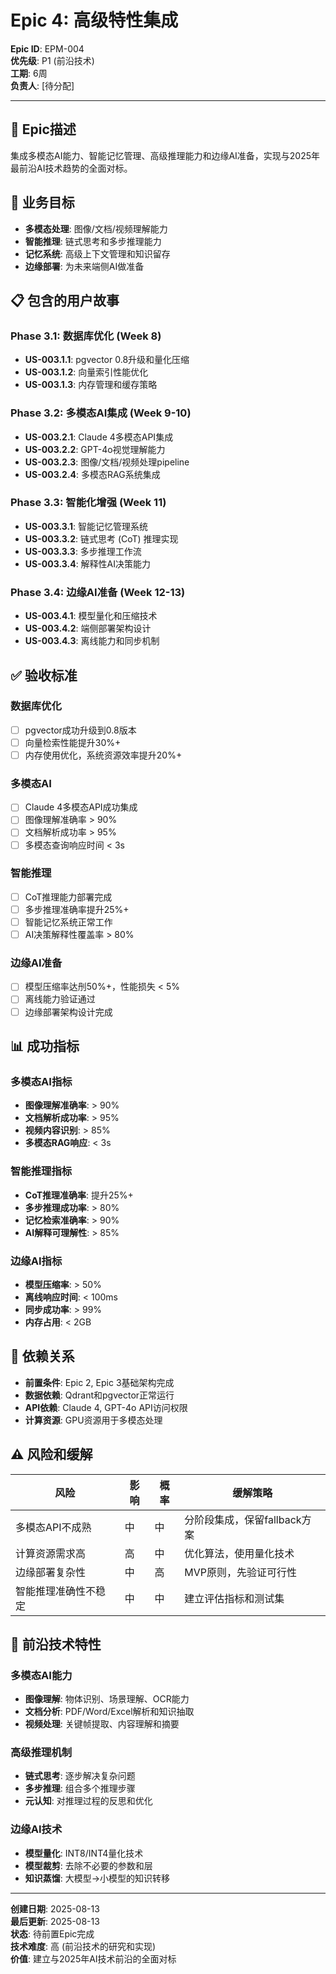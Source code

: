 # Epic 4: 高级特性集成

**Epic ID**: EPM-004  
**优先级**: P1 (前沿技术)  
**工期**: 6周  
**负责人**: [待分配]  

---

## 📝 Epic描述

集成多模态AI能力、智能记忆管理、高级推理能力和边缘AI准备，实现与2025年最前沿AI技术趋势的全面对标。

## 🎯 业务目标

- **多模态处理**: 图像/文档/视频理解能力
- **智能推理**: 链式思考和多步推理能力
- **记忆系统**: 高级上下文管理和知识留存
- **边缘部署**: 为未来端侧AI做准备

## 📋 包含的用户故事

### Phase 3.1: 数据库优化 (Week 8)
- **US-003.1.1**: pgvector 0.8升级和量化压缩
- **US-003.1.2**: 向量索引性能优化
- **US-003.1.3**: 内存管理和缓存策略

### Phase 3.2: 多模态AI集成 (Week 9-10)
- **US-003.2.1**: Claude 4多模态API集成
- **US-003.2.2**: GPT-4o视觉理解能力
- **US-003.2.3**: 图像/文档/视频处理pipeline
- **US-003.2.4**: 多模态RAG系统集成

### Phase 3.3: 智能化增强 (Week 11)
- **US-003.3.1**: 智能记忆管理系统
- **US-003.3.2**: 链式思考 (CoT) 推理实现
- **US-003.3.3**: 多步推理工作流
- **US-003.3.4**: 解释性AI决策能力

### Phase 3.4: 边缘AI准备 (Week 12-13)
- **US-003.4.1**: 模型量化和压缩技术
- **US-003.4.2**: 端侧部署架构设计
- **US-003.4.3**: 离线能力和同步机制

## ✅ 验收标准

### 数据库优化
- [ ] pgvector成功升级到0.8版本
- [ ] 向量检索性能提升30%+
- [ ] 内存使用优化，系统资源效率提升20%+

### 多模态AI
- [ ] Claude 4多模态API成功集成
- [ ] 图像理解准确率 > 90%
- [ ] 文档解析成功率 > 95%
- [ ] 多模态查询响应时间 < 3s

### 智能推理
- [ ] CoT推理能力部署完成
- [ ] 多步推理准确率提升25%+
- [ ] 智能记忆系统正常工作
- [ ] AI决策解释性覆盖率 > 80%

### 边缘AI准备
- [ ] 模型压缩率达刐50%+，性能损失 < 5%
- [ ] 离线能力验证通过
- [ ] 边缘部署架构设计完成

## 📊 成功指标

### 多模态AI指标
- **图像理解准确率**: > 90%
- **文档解析成功率**: > 95%
- **视频内容识别**: > 85%
- **多模态RAG响应**: < 3s

### 智能推理指标
- **CoT推理准确率**: 提升25%+
- **多步推理成功率**: > 80%
- **记忆检索准确率**: > 90%
- **AI解释可理解性**: > 85%

### 边缘AI指标
- **模型压缩率**: > 50%
- **离线响应时间**: < 100ms
- **同步成功率**: > 99%
- **内存占用**: < 2GB

## 🔗 依赖关系

- **前置条件**: Epic 2, Epic 3基础架构完成
- **数据依赖**: Qdrant和pgvector正常运行
- **API依赖**: Claude 4, GPT-4o API访问权限
- **计算资源**: GPU资源用于多模态处理

## ⚠️ 风险和缓解

| 风险 | 影响 | 概率 | 缓解策略 |
|------|------|------|----------|
| 多模态API不成熟 | 中 | 中 | 分阶段集成，保留fallback方案 |
| 计算资源需求高 | 高 | 中 | 优化算法，使用量化技术 |
| 边缘部署复杂性 | 中 | 高 | MVP原则，先验证可行性 |
| 智能推理准确性不稳定 | 中 | 中 | 建立评估指标和测试集 |

## 🔮 前沿技术特性

### 多模态AI能力
- **图像理解**: 物体识别、场景理解、OCR能力
- **文档分析**: PDF/Word/Excel解析和知识抽取
- **视频处理**: 关键帧提取、内容理解和摘要

### 高级推理机制
- **链式思考**: 逐步解决复杂问题
- **多步推理**: 组合多个推理步骤
- **元认知**: 对推理过程的反思和优化

### 边缘AI技术
- **模型量化**: INT8/INT4量化技术
- **模型裁剪**: 去除不必要的参数和层
- **知识蒸馏**: 大模型→小模型的知识转移

---

**创建日期**: 2025-08-13  
**最后更新**: 2025-08-13  
**状态**: 待前置Epic完成  
**技术难度**: 高 (前沿技术的研究和实现)  
**价值**: 建立与2025年AI技术前沿的全面对标